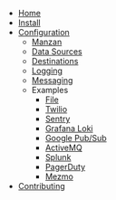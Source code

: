 <!-- docs/_sidebar.md -->
* [Home](/)
* [Install](install.md)
* [Configuration](config/index.md)
   * [Manzan](config/app.md)
   * [Data Sources](config/data.md)
   * [Destinations](config/dests.md)
   * [Logging](config/logging.md)
   * [Messaging](config/messaging.md)
   * Examples
      * [File](config/examples/file.md)
      * [Twilio](config/examples/twilio.md)
      * [Sentry](config/examples/sentry.md)
      * [Grafana Loki](config/examples/grafanaLoki.md)
      * [Google Pub/Sub](config/examples/googlePubSub.md)
      * [ActiveMQ](config/examples/activeMQ.md)
      * [Splunk](config/examples/splunk.md)
      * [PagerDuty](config/examples/pagerDuty.md)
      * [Mezmo](config/examples/mezmo.md)
* [Contributing](contributing.md)
